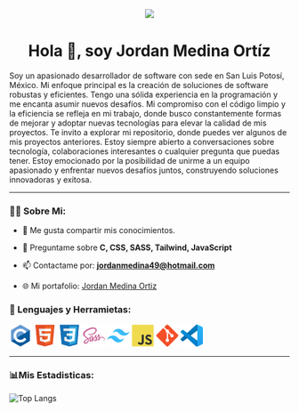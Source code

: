 <div id="header" align="center">
  <img src="https://media.giphy.com/media/bGgsc5mWoryfgKBx1u/giphy.gif" width="200px">
  <h1 align="center">Hola 👋, soy Jordan Medina Ortíz</h1>
</div>

<div id="text" align="left">
  Soy un apasionado desarrollador de software con sede en San Luis Potosí, México. Mi enfoque principal es la creación de soluciones de software robustas y eficientes. Tengo una sólida experiencia en la programación y me encanta asumir nuevos desafíos.
  Mi compromiso con el código limpio y la eficiencia se refleja en mi trabajo, donde busco constantemente formas de mejorar y adoptar nuevas tecnologías para elevar la calidad de mis proyectos.
  Te invito a explorar mi repositorio, donde puedes ver algunos de mis proyectos anteriores. 
  Estoy siempre abierto a conversaciones sobre tecnología, colaboraciones interesantes o cualquier pregunta que puedas tener. Estoy emocionado por la posibilidad de unirme a un    equipo apasionado y enfrentar nuevos desafíos juntos, construyendo soluciones innovadoras   y exitosa.
</div>

---
### 👨‍💻 Sobre Mi:

- 📝 Me gusta compartir mis conocimientos.

- 💬 Preguntame sobre **C, CSS, SASS, Tailwind, JavaScript**

- 📫 Contactame por: **jordanmedina49@hotmail.com**

- 🌐 Mi portafolio: [Jordan Medina Ortiz]()

<div align="left">
  <h3>🔨 Lenguajes y Herramietas: </h1>
  <img src="https://github.com/devicons/devicon/blob/master/icons/c/c-original.svg" title="c" alt="c" width="40px">
  <img src="https://github.com/devicons/devicon/blob/master/icons/html5/html5-original.svg" title="HTML5" alt="HTML5" width="40px"> 
  <img src="https://github.com/devicons/devicon/blob/master/icons/css3/css3-original.svg" title="css3" alt="css3" width="40px">
  <img src="https://github.com/devicons/devicon/blob/master/icons/sass/sass-original.svg" title="sass" alt="sass" width="40px">  
  <img src="https://github.com/devicons/devicon/blob/master/icons/tailwindcss/tailwindcss-plain.svg" title="tailwindcss" alt="tailwindcss" width="40px"> 
  <img src="https://github.com/devicons/devicon/blob/master/icons/javascript/javascript-original.svg" title="javascript" alt="javascript" width="40px">
  <img src="https://github.com/devicons/devicon/blob/master/icons/git/git-original.svg" title="git" alt="git" width="40px">
  <img src="https://github.com/devicons/devicon/blob/master/icons/vscode/vscode-original.svg" title="vscode" alt="vscode" width="40px">  
</div>

---
### 📊Mis Estadisticas: 

![Top Langs](https://github-readme-stats.vercel.app/api/top-langs/?username=JordanMedinaOrtiz&langs_count=10&hide_progress=true)

